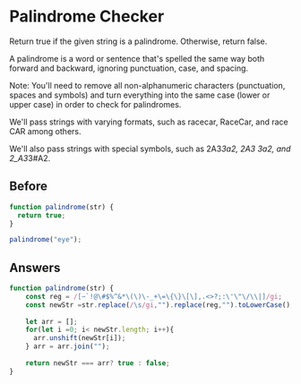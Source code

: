 # Palindrome Checker
Return true if the given string is a palindrome. Otherwise, return false.

A palindrome is a word or sentence that's spelled the same way both forward and backward, ignoring punctuation, case, and spacing.

Note: You'll need to remove all non-alphanumeric characters (punctuation, spaces and symbols) and turn everything into the same case (lower or upper case) in order to check for palindromes.

We'll pass strings with varying formats, such as racecar, RaceCar, and race CAR among others.

We'll also pass strings with special symbols, such as 2A3*3a2, 2A3 3a2, and 2_A3*3#A2.

## Before
```javascript
function palindrome(str) {
  return true;
}

palindrome("eye");
```

## Answers
```javascript
function palindrome(str) {
    const reg = /[~`!@\#$%^&*\(\)\-_+\=\{\}\[\],.<>?;:\'\"\/\\|]/gi;
    const newStr =str.replace(/\s/gi,"").replace(reg,"").toLowerCase();
    
    let arr = [];
    for(let i =0; i< newStr.length; i++){  
      arr.unshift(newStr[i]);
    } arr = arr.join("");
  
    return newStr === arr? true : false;
}
```
